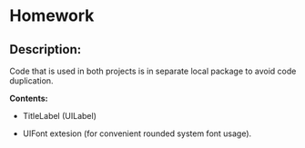 # Homework

## Description:

Code that is used in both projects is in separate local package to avoid code duplication.
 
**Contents:**

- TitleLabel (UILabel)

- UIFont extesion (for convenient rounded system font usage).
